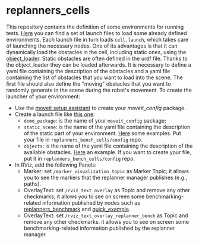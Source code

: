 # **replanners_cells**

This repository contains the definition of some environments for running tests. [Here](https://github.com/JRL-CARI-CNR-UNIBS/replanning_strategies/tree/master/replanners_cells/replanners_bench_cells/launch) you can find a set of launch files to load some already defined environments.
Each launch file in turn loads `cell.launch`, which takes care of launching the necessary nodes. One of its advantages is that it can dynamically load the obstacles in the cell, including static ones, using the [object_loader](https://github.com/CNR-STIIMA-IRAS/object_loader.git). Static obstacles are often defined in the urdf file. Thanks to the object_loader they can be loaded afterwards. It is necessary to define a yaml file containing the description of the obstacles and a yaml file containing the list of obstacles that you want to load into the scene. The first file should also define the "moving" obstacles that you want to randomly generate in the scene during the robot's movement.
To create the launcher of your environment:
 - Use the [moveit setup assistant](http://docs.ros.org/en/kinetic/api/moveit_tutorials/html/doc/setup_assistant/setup_assistant_tutorial.html) to create your *moveit_config* package.
 - Create a launch file like [this one](https://github.com/JRL-CARI-CNR-UNIBS/replanning_strategies/blob/master/replanners_cells/replanners_bench_cells/launch/how_to_launch_your_cell.launch):
    - `demo_package`: is the name of your `moveit_config` package;
    - `static_scene`: is the name of the yaml file containing the description of the static part of your environment. [Here](https://github.com/JRL-CARI-CNR-UNIBS/replanning_strategies/tree/master/replanners_cells/replanners_bench_cells/config) some examples. Put your file in `replanners_bench_cells/config` repo.
    - `objects`: is the name of the yaml file containing the description of the available obstacles. [Here](https://github.com/JRL-CARI-CNR-UNIBS/replanning_strategies/blob/master/replanners_cells/replanners_bench_cells/config/object_test_replanner.yaml) an example. If you want to create your file, put it in `replanners_bench_cells/config` repo.
 - In RViz, add the following Panels:
   - Marker: set `/marker_visualization_topic` as Marker Topic; it allows you to see the markers that the replanner manager publishes (e.g., paths).
   - OverlayText: set `/rviz_text_overlay` as Topic and remove any other checkmarks; it allows you to see on screen some benchmarking-related information published by nodes such as [replanners_benchmark](https://github.com/JRL-CARI-CNR-UNIBS/replanning_strategies/blob/master/replanners_benchmark/src/replanners_benchmark.cpp) and [quick_example](https://github.com/JRL-CARI-CNR-UNIBS/replanning_strategies/blob/master/replanners_lib/examples/src/quick_example.cpp).
   - OverlayText: set `/rviz_text_overlay_replanner_bench` as Topic and remove any other checkmarks. it allows you to see on screen some benchmarking-related information published by the replanner manager.

